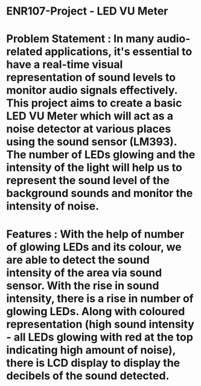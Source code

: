 # ENR107-Project - LED VU Meter
# Problem Statement : In many audio-related applications, it's essential to have a real-time visual representation of sound levels to monitor audio signals effectively. This project aims to create a basic LED VU Meter which will act as a noise detector at various places using the sound sensor (LM393). The number of LEDs glowing and the intensity of the light will help us to represent the sound level of the background sounds and monitor the intensity of noise. 
# Features : With the help of number of glowing LEDs and its colour, we are able to detect the sound intensity of the area via sound sensor. With the rise in sound intensity, there is a rise in number of glowing LEDs. Along with coloured representation (high sound intensity - all LEDs glowing with red at the top indicating high amount of noise), there is LCD display to display the decibels of the sound detected.
